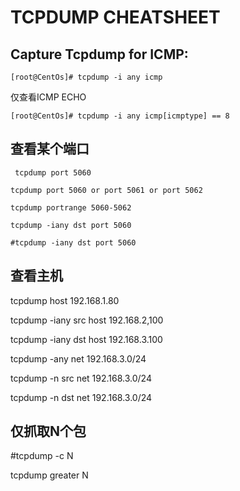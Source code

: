 # TCPDUMP CHEATSHEET

## Capture Tcpdump for ICMP:

`[root@CentOs]# tcpdump -i any icmp`


仅查看ICMP ECHO 

`[root@CentOs]# tcpdump -i any icmp[icmptype] == 8`


## 查看某个端口

` tcpdump port 5060`

`tcpdump port 5060 or port 5061 or port 5062`

```
tcpdump portrange 5060-5062

tcpdump -iany dst port 5060

#tcpdump -iany dst port 5060
```
## 查看主机

tcpdump host 192.168.1.80

 tcpdump -iany src host 192.168.2,100

 tcpdump -iany dst host 192.168.3.100

 tcpdump -any net 192.168.3.0/24

 tcpdump -n src net 192.168.3.0/24

 tcpdump -n dst net 192.168.3.0/24

## 仅抓取N个包


#tcpdump -c N

tcpdump greater N